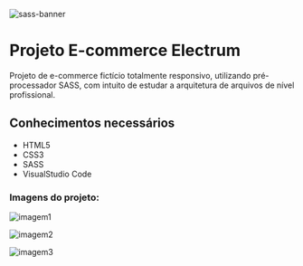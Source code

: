 ![sass-banner](https://user-images.githubusercontent.com/66692202/183555272-7ec7399c-b3f4-4110-8f91-c1eeb3c523d7.png)

# Projeto E-commerce Electrum

Projeto de e-commerce fictício totalmente responsivo, utilizando pré-processador SASS, com intuito de estudar a arquitetura de arquivos de nível profissional.

## Conhecimentos necessários

- HTML5
- CSS3
- SASS
- VisualStudio Code

### Imagens do projeto:

![imagem1](https://user-images.githubusercontent.com/66692202/183555173-9a57d678-9cab-4aba-b19a-6d2f967951fb.jpeg)

![imagem2](https://user-images.githubusercontent.com/66692202/183555233-e9d626dc-5cd9-485c-8782-7bc8a7adaa1b.jpeg)

![imagem3](https://user-images.githubusercontent.com/66692202/183555235-ce02d48f-6b67-434b-9937-3d966ea2f36d.jpeg)

